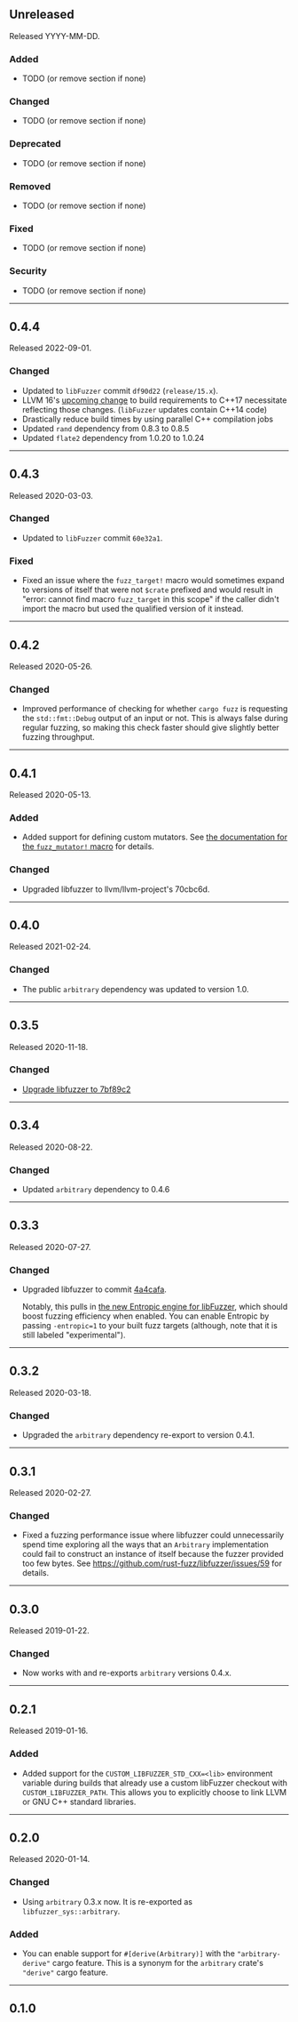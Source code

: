 ## Unreleased

Released YYYY-MM-DD.

### Added

* TODO (or remove section if none)

### Changed

* TODO (or remove section if none)

### Deprecated

* TODO (or remove section if none)

### Removed

* TODO (or remove section if none)

### Fixed

* TODO (or remove section if none)

### Security

* TODO (or remove section if none)

--------------------------------------------------------------------------------

## 0.4.4

Released 2022-09-01.

### Changed

* Updated to `libFuzzer` commit `df90d22` (`release/15.x`).
* LLVM 16's [upcoming change][llvm_cxx17] to build requirements to C++17
  necessitate reflecting those changes. (`libFuzzer` updates contain C++14 code)
* Drastically reduce build times by using parallel C++ compilation jobs
* Updated `rand` dependency from 0.8.3 to 0.8.5
* Updated `flate2` dependency from 1.0.20 to 1.0.24

[llvm_cxx17]: https://llvm.org/docs/ReleaseNotes.html#update-on-required-toolchains-to-build-llvm

--------------------------------------------------------------------------------

## 0.4.3

Released 2020-03-03.

### Changed

* Updated to `libFuzzer` commit `60e32a1`.

### Fixed

* Fixed an issue where the `fuzz_target!` macro would sometimes expand to
  versions of itself that were not `$crate` prefixed and would result in "error:
  cannot find macro `fuzz_target` in this scope" if the caller didn't import the
  macro but used the qualified version of it instead.

--------------------------------------------------------------------------------

## 0.4.2

Released 2020-05-26.

### Changed

* Improved performance of checking for whether `cargo fuzz` is requesting the
  `std::fmt::Debug` output of an input or not. This is always false during
  regular fuzzing, so making this check faster should give slightly better
  fuzzing throughput.

--------------------------------------------------------------------------------

## 0.4.1

Released 2020-05-13.

### Added

* Added support for defining custom mutators. See [the documentation for the
  `fuzz_mutator!`
  macro](https://docs.rs/libfuzzer-sys/0.4.1/libfuzzer_sys/macro.fuzz_mutator.html)
  for details.

### Changed

* Upgraded libfuzzer to llvm/llvm-project's 70cbc6d.

--------------------------------------------------------------------------------

## 0.4.0

Released 2021-02-24.

### Changed

* The public `arbitrary` dependency was updated to version 1.0.

--------------------------------------------------------------------------------

## 0.3.5

Released 2020-11-18.

### Changed

* [Upgrade libfuzzer to 7bf89c2](https://github.com/rust-fuzz/libfuzzer/pull/68)

--------------------------------------------------------------------------------

## 0.3.4

Released 2020-08-22.

### Changed

* Updated `arbitrary` dependency to 0.4.6

--------------------------------------------------------------------------------

## 0.3.3

Released 2020-07-27.

### Changed

* Upgraded libfuzzer to commit
  [4a4cafa](https://github.com/llvm/llvm-project/commit/4a4cafabc9067fced5890a245b03ef5897ad988b).

  Notably, this pulls in [the new Entropic engine for
  libFuzzer](https://mboehme.github.io/paper/FSE20.Entropy.pdf), which should
  boost fuzzing efficiency when enabled. You can enable Entropic by passing
  `-entropic=1` to your built fuzz targets (although, note that it is still
  labeled "experimental").

--------------------------------------------------------------------------------

## 0.3.2

Released 2020-03-18.

### Changed

* Upgraded the `arbitrary` dependency re-export to version 0.4.1.

--------------------------------------------------------------------------------

## 0.3.1

Released 2020-02-27.

### Changed

* Fixed a fuzzing performance issue where libfuzzer could unnecessarily spend
  time exploring all the ways that an `Arbitrary` implementation could fail to
  construct an instance of itself because the fuzzer provided too few bytes. See
  https://github.com/rust-fuzz/libfuzzer/issues/59 for details.

--------------------------------------------------------------------------------

## 0.3.0

Released 2019-01-22.

### Changed

* Now works with and re-exports `arbitrary` versions 0.4.x.

--------------------------------------------------------------------------------

## 0.2.1

Released 2019-01-16.

### Added

* Added support for the `CUSTOM_LIBFUZZER_STD_CXX=<lib>` environment variable
  during builds that already use a custom libFuzzer checkout with
  `CUSTOM_LIBFUZZER_PATH`. This allows you to explicitly choose to link LLVM or
  GNU C++ standard libraries.

--------------------------------------------------------------------------------

## 0.2.0

Released 2020-01-14.

### Changed

* Using `arbitrary` 0.3.x now. It is re-exported as `libfuzzer_sys::arbitrary`.

### Added

* You can enable support for `#[derive(Arbitrary)]` with the
  `"arbitrary-derive"` cargo feature. This is a synonym for the `arbitrary`
  crate's `"derive"` cargo feature.

--------------------------------------------------------------------------------

## 0.1.0
